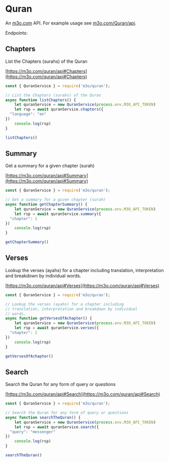 # Quran

An [m3o.com](https://m3o.com) API. For example usage see [m3o.com/Quran/api](https://m3o.com/Quran/api).

Endpoints:

## Chapters

List the Chapters (surahs) of the Quran


[https://m3o.com/quran/api#Chapters](https://m3o.com/quran/api#Chapters)

```js
const { QuranService } = require('m3o/quran');

// List the Chapters (surahs) of the Quran
async function listChapters() {
	let quranService = new QuranService(process.env.M3O_API_TOKEN)
	let rsp = await quranService.chapters({
  "language": "en"
})
	console.log(rsp)
}

listChapters()
```
## Summary

Get a summary for a given chapter (surah)


[https://m3o.com/quran/api#Summary](https://m3o.com/quran/api#Summary)

```js
const { QuranService } = require('m3o/quran');

// Get a summary for a given chapter (surah)
async function getChapterSummary() {
	let quranService = new QuranService(process.env.M3O_API_TOKEN)
	let rsp = await quranService.summary({
  "chapter": 1
})
	console.log(rsp)
}

getChapterSummary()
```
## Verses

Lookup the verses (ayahs) for a chapter including
translation, interpretation and breakdown by individual
words.


[https://m3o.com/quran/api#Verses](https://m3o.com/quran/api#Verses)

```js
const { QuranService } = require('m3o/quran');

// Lookup the verses (ayahs) for a chapter including
// translation, interpretation and breakdown by individual
// words.
async function getVersesOfAchapter() {
	let quranService = new QuranService(process.env.M3O_API_TOKEN)
	let rsp = await quranService.verses({
  "chapter": 1
})
	console.log(rsp)
}

getVersesOfAchapter()
```
## Search

Search the Quran for any form of query or questions


[https://m3o.com/quran/api#Search](https://m3o.com/quran/api#Search)

```js
const { QuranService } = require('m3o/quran');

// Search the Quran for any form of query or questions
async function searchTheQuran() {
	let quranService = new QuranService(process.env.M3O_API_TOKEN)
	let rsp = await quranService.search({
  "query": "messenger"
})
	console.log(rsp)
}

searchTheQuran()
```
